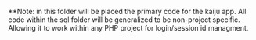 **Note: in this folder will be placed the primary code for the kaiju app. All code within the sql folder will be generalized to be non-project specific. Allowing it to work within any PHP project for login/session id managment.